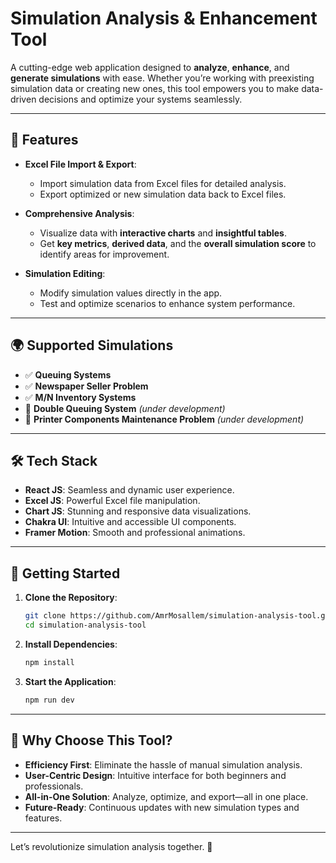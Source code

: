 # Simulation Analysis & Enhancement Tool  

A cutting-edge web application designed to **analyze**, **enhance**, and **generate simulations** with ease. Whether you’re working with preexisting simulation data or creating new ones, this tool empowers you to make data-driven decisions and optimize your systems seamlessly.  

---

## 🌟 Features  

- **Excel File Import & Export**:  
  - Import simulation data from Excel files for detailed analysis.  
  - Export optimized or new simulation data back to Excel files.  

- **Comprehensive Analysis**:  
  - Visualize data with **interactive charts** and **insightful tables**.  
  - Get **key metrics**, **derived data**, and the **overall simulation score** to identify areas for improvement.  

- **Simulation Editing**:  
  - Modify simulation values directly in the app.  
  - Test and optimize scenarios to enhance system performance.  

---

## 🌍 Supported Simulations  

- ✅ **Queuing Systems**  
- ✅ **Newspaper Seller Problem**  
- ✅ **M/N Inventory Systems**  
- 🔄 **Double Queuing System** *(under development)*  
- 🔄 **Printer Components Maintenance Problem** *(under development)*  

---

## 🛠️ Tech Stack  

- **React JS**: Seamless and dynamic user experience.  
- **Excel JS**: Powerful Excel file manipulation.  
- **Chart JS**: Stunning and responsive data visualizations.  
- **Chakra UI**: Intuitive and accessible UI components.  
- **Framer Motion**: Smooth and professional animations.  

---

## 🚀 Getting Started  

1. **Clone the Repository**:  
   ```bash
   git clone https://github.com/AmrMosallem/simulation-analysis-tool.git
   cd simulation-analysis-tool
   ```  

2. **Install Dependencies**:  
   ```bash
   npm install
   ```  

3. **Start the Application**:  
   ```bash
   npm run dev
   ```  

---

## 🎯 Why Choose This Tool?  

- **Efficiency First**: Eliminate the hassle of manual simulation analysis.  
- **User-Centric Design**: Intuitive interface for both beginners and professionals.  
- **All-in-One Solution**: Analyze, optimize, and export—all in one place.  
- **Future-Ready**: Continuous updates with new simulation types and features.  

---

Let’s revolutionize simulation analysis together. 🚀